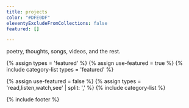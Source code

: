 ```yaml
---
title: projects
color: "#DFE0DF"
eleventyExcludeFromCollections: false
featured: []

---
```

poetry, thoughts, songs, videos, and the rest.

{% assign types = 'featured' %}
{% assign use-featured = true %}
{% include category-list types = 'featured' %}

{% assign use-featured = false %}
{% assign types = 'read,listen,watch,see' | split: ',' %}
{% include category-list %}

{% include footer %}
